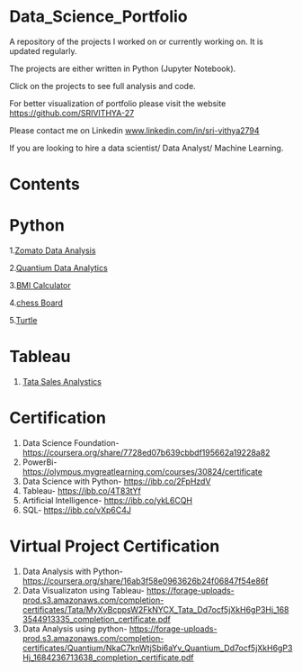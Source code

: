 # Data_Science_Portfolio

A repository of the projects I worked on or currently working on. It is updated regularly. 

The projects are either written in Python (Jupyter Notebook). 

Click on the projects to see full analysis and code.

For better visualization of portfolio please visit the website https://github.com/SRIVITHYA-27

Please contact me on Linkedin www.linkedin.com/in/sri-vithya2794 

If you are looking to hire a data scientist/ Data Analyst/ Machine Learning.

# Contents

# Python

1.[Zomato Data Analysis](https://github.com/SRIVITHYA-27/Data_Analysis-Zomato)

2.[Quantium Data Analytics](https://github.com/SRIVITHYA-27/Quantium-Data-Analytics)

3.[BMI Calculator](https://github.com/SRIVITHYA-27/Python_Mini_Projects/blob/main/BMI%20CALCULATOR.py)

4.[chess Board  ](https://github.com/SRIVITHYA-27/Python_Mini_Projects/blob/main/Chess%20Board.py)

5.[Turtle](https://github.com/SRIVITHYA-27/Python_Mini_Projects/blob/main/Python%20Turtle.ipynb)

# Tableau

1. [Tata Sales Analystics](https://github.com/SRIVITHYA-27/Data-Visualization-Tableau)

# Certification

1. Data Science Foundation- https://coursera.org/share/7728ed07b639cbbdf195662a19228a82
2. PowerBi- https://olympus.mygreatlearning.com/courses/30824/certificate
3. Data Science with Python- https://ibb.co/2FpHzdV
4. Tableau- https://ibb.co/4T83tYf
5. Artificial Intelligence- https://ibb.co/ykL6CQH
6. SQL- https://ibb.co/vXp6C4J

# Virtual Project Certification

1. Data Analysis with Python- https://coursera.org/share/16ab3f58e0963626b24f06847f54e86f
2. Data Visualizaton using Tableau- https://forage-uploads-prod.s3.amazonaws.com/completion-certificates/Tata/MyXvBcppsW2FkNYCX_Tata_Dd7ocf5jXkH6gP3Hj_1683544913335_completion_certificate.pdf
3. Data Analysis using python- https://forage-uploads-prod.s3.amazonaws.com/completion-certificates/Quantium/NkaC7knWtjSbi6aYv_Quantium_Dd7ocf5jXkH6gP3Hj_1684236713638_completion_certificate.pdf

